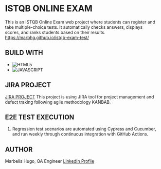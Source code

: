 # ISTQB ONLINE EXAM
This is an ISTQB Online Exam web project where students can register and take multiple-choice tests. It automatically checks answers, displays scores, and ranks students based on their results.
https://marbhg.github.io/istqb-exam-test/

## BUILD WITH
* ![HTML5](https://img.shields.io/badge/html5-%23E34F26.svg?style=for-the-badge&logo=html5&logoColor=white)
* ![JAVASCRIPT](https://img.shields.io/badge/JavaScript-323330?style=for-the-badge&logo=javascript&logoColor=F7DF1E)


## JIRA PROJECT
[JIRA PROJECT](https://marrqabootcamp.atlassian.net/jira/software/projects/ITE/boards/6)
This project is using JIRA tool for project management and defect traking following agile methodology KANBAB.


## E2E TEST EXECUTION

1. Regression test scenarios are automated using Cypress and Cucumber, and run weekly through continuous integration with GitHub Actions.


## AUTHOR
Marbelis Hugo, QA Engineer
[LinkedIn Profile](www.linkedin.com/in/marbelis-h-)


